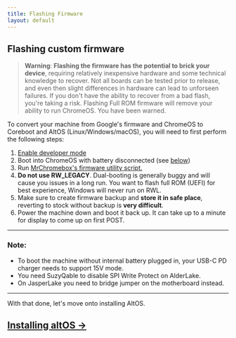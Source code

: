 ```yaml
---
title: Flashing Firmware
layout: default
---
```


## Flashing custom firmware
>**Warning**: **Flashing the firmware has the potential to brick your device**, requiring relatively inexpensive hardware and some technical knowledge to recover. Not all boards can be tested prior to release, and even then slight differences in hardware can lead to unforseen failures. If you don't have the ability to recover from a bad flash, you're taking a risk. Flashing Full ROM firmware will remove your ability to run ChromeOS. You have been warned.


To convert your machine from Google's firmware and ChromeOS to Coreboot and AltOS (Linux/Windows/macOS), you will need to first perform the following steps:

1. [Enable developer mode](https://chromium.googlesource.com/chromiumos/docs/+/HEAD/developer_mode.md)
2. Boot into ChromeOS with battery disconnected (see [below](#Note))
3. Run [MrChromebox's firmware utility script.](https://mrchromebox.tech/#fwscript)
4. **Do not use RW_LEGACY**. Dual-booting is generally buggy and will cause you issues in a long run. You want to flash full ROM (UEFI) for best experience, Windows will never run on RWL.
5. Make sure to create firmware backup and **store it in safe place**, reverting to stock without backup is **very difficult**.
6. Power the machine down and boot it back up. It can take up to a minute for display to come up on first POST.

-------

### Note: 
* To boot the machine without internal battery plugged in, your USB-C PD charger needs to support 15V mode.
* You need SuzyQable to disable SPI Write Protect on AlderLake.
* On JasperLake you need to bridge jumper on the motherboard instead.

-------

With that done, let's move onto installing AltOS.
## [Installing altOS →](docs/altos.md) 
